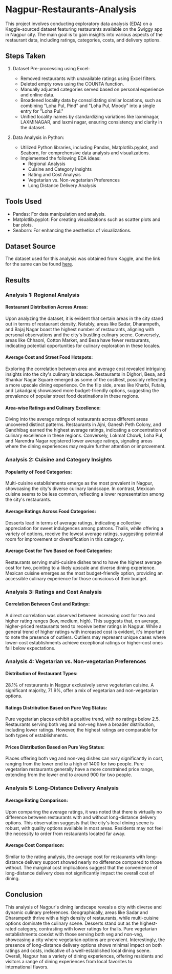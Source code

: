 # Nagpur-Restaurants-Analysis
This project involves conducting exploratory data analysis (EDA) on a Kaggle-sourced dataset featuring restaurants available on the Swiggy app in Nagpur city. The main goal is to gain insights into various aspects of the restaurant data, including ratings, categories, costs, and delivery options.

## Steps Taken
1. Dataset Pre-processing using Excel:
   - Removed restaurants with unavailable ratings using Excel filters.
   - Deleted empty rows using the COUNTA function.
   - Manually adjusted categories served based on personal experience and online data.
   - Broadened locality data by consolidating similar locations, such as combining "Loha Pul, Pind" and "Loha Pul, Moody" into a single entry for "Loha Pul."
   - Unified locality names by standardizing variations like laxminagar, LAXMINAGAR, and laxmi nagar, ensuring consistency and clarity in the dataset.

2. Data Analysis in Python:
   - Utilized Python libraries, including Pandas, Matplotlib.pyplot, and Seaborn, for comprehensive data analysis and visualizations.
   - Implemented the following EDA ideas:
     * Regional Analysis
     * Cuisine and Category Insights
     * Rating and Cost Analysis
     * Vegetarian vs. Non-vegetarian Preferences
     * Long Distance Delivery Analysis

## Tools Used
- Pandas: For data manipulation and analysis.
- Matplotlib.pyplot: For creating visualizations such as scatter plots and bar plots.
- Seaborn: For enhancing the aesthetics of visualizations.

## Dataset Source
The dataset used for this analysis was obtained from Kaggle, and the link for the same can be found [here](https://www.kaggle.com/datasets/chinmayshanbhag/swiggy-nagpur-restaurants).

## Results

### Analysis 1: Regional Analysis

#### Restaurant Distribution Across Areas:

Upon analyzing the dataset, it is evident that certain areas in the city stand out in terms of restaurant density. Notably, areas like Sadar, Dharampeth, and Bajaj Nagar boast the highest number of restaurants, aligning with personal observations and the city's bustling culinary scene. Conversely, areas like Chhaoni, Cotton Market, and Besa have fewer restaurants, indicating potential opportunities for culinary exploration in these locales.

#### Average Cost and Street Food Hotspots:

Exploring the correlation between area and average cost revealed intriguing insights into the city's culinary landscape. Restaurants in Dighori, Besa, and Shankar Nagar Square emerged as some of the costliest, possibly reflecting a more upscale dining experience. On the flip side, areas like Kharbi, Futala, and Lakadganj showcased more budget-friendly options, suggesting the prevalence of popular street food destinations in these regions.

#### Area-wise Ratings and Culinary Excellence:

Diving into the average ratings of restaurants across different areas uncovered distinct patterns. Restaurants in Ajni, Ganesh Peth Colony, and Gandhibag earned the highest average ratings, indicating a concentration of culinary excellence in these regions. Conversely, Lokmat Chowk, Loha Pul, and Narendra Nagar registered lower average ratings, signaling areas where the dining experiences may require further attention or improvement.
  
### Analysis 2: Cuisine and Category Insights

#### Popularity of Food Categories:
Multi-cuisine establishments emerge as the most prevalent in Nagpur, showcasing the city's diverse culinary landscape. In contrast, Mexican cuisine seems to be less common, reflecting a lower representation among the city's restaurants.

#### Average Ratings Across Food Categories:
Desserts lead in terms of average ratings, indicating a collective appreciation for sweet indulgences among patrons. Thalis, while offering a variety of options, receive the lowest average ratings, suggesting potential room for improvement or diversification in this category.

#### Average Cost for Two Based on Food Categories:
Restaurants serving multi-cuisine dishes tend to have the highest average cost for two, pointing to a likely upscale and diverse dining experience. Mexican cuisine emerges as the most budget-friendly option, providing an accessible culinary experience for those conscious of their budget.

### Analysis 3: Ratings and Cost Analysis

#### Correlation Between Cost and Ratings:
A direct correlation was observed between increasing cost for two and higher rating ranges (low, medium, high). This suggests that, on average, higher-priced restaurants tend to receive better ratings in Nagpur.
While a general trend of higher ratings with increased cost is evident, it's important to note the presence of outliers. Outliers may represent unique cases where lower-cost establishments achieve exceptional ratings or higher-cost ones fall below expectations.


### Analysis 4: Vegetarian vs. Non-vegetarian Preferences

#### Distribution of Restaurant Types:
28.1% of restaurants in Nagpur exclusively serve vegetarian cuisine. A significant majority, 71.9%, offer a mix of vegetarian and non-vegetarian options.

#### Ratings Distribution Based on Pure Veg Status:
Pure vegetarian places exhibit a positive trend, with no ratings below 2.5. Restaurants serving both veg and non-veg have a broader distribution, including lower ratings. However, the highest ratings are comparable for both types of establishments.

#### Prices Distribution Based on Pure Veg Status:
Places offering both veg and non-veg dishes can vary significantly in cost, ranging from the lower end to a high of 1400 for two people. Pure vegetarian restaurants generally have a more constrained price range, extending from the lower end to around 900 for two people.

### Analysis 5: Long-Distance Delivery Analysis

#### Average Rating Comparison:
Upon comparing the average ratings, it was noted that there is virtually no difference between restaurants with and without long-distance delivery options. This observation suggests that the city's local dining scene is robust, with quality options available in most areas. Residents may not feel the necessity to order from restaurants located far away.

#### Average Cost Comparison:
Similar to the rating analysis, the average cost for restaurants with long-distance delivery support showed nearly no difference compared to those without. The marginal cost implications suggest that the convenience of long-distance delivery does not significantly impact the overall cost of dining.

## Conclusion

This  analysis of Nagpur's dining landscape reveals a city with diverse and dynamic culinary preferences. Geographically, areas like Sadar and Dharampeth thrive with a high density of restaurants, while multi-cuisine options dominate the culinary scene. Desserts stand out as the highest-rated category, contrasting with lower ratings for thalis. Pure vegetarian establishments coexist with those serving both veg and non-veg, showcasing a city where vegetarian options are prevalent. Interestingly, the presence of long-distance delivery options shows minimal impact on both ratings and costs, indicative of a well-established local dining scene. Overall, Nagpur has a variety of dining experiences, offering residents and visitors a range of dining experiences from local favorites to international flavors.

